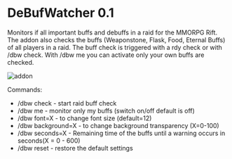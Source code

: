 # DeBufWatcher 0.1
Monitors if all important buffs and debuffs in a raid for the MMORPG Rift.
The addon also checks the buffs (Weaponstone, Flask, Food, Eternal Buffs) of all players in a raid. 
The buff check is triggered with a rdy check or with /dbw check. With /dbw me you can activate only your own buffs are checked.

![addon](https://cdn.discordapp.com/attachments/374932500910309379/493142832538714116/unknown.png)

Commands:
- /dbw check - start raid buff check
- /dbw me - monitor only my buffs (switch on/off default is off)
- /dbw font=X - to change font size (default=12)
- /dbw background=X - to change background transparency (X=0-100)
- /dbw seconds=X - Remaining time of the buffs until a warning occurs in seconds(X = 0 - 600)
- /dbw reset - restore the default settings
